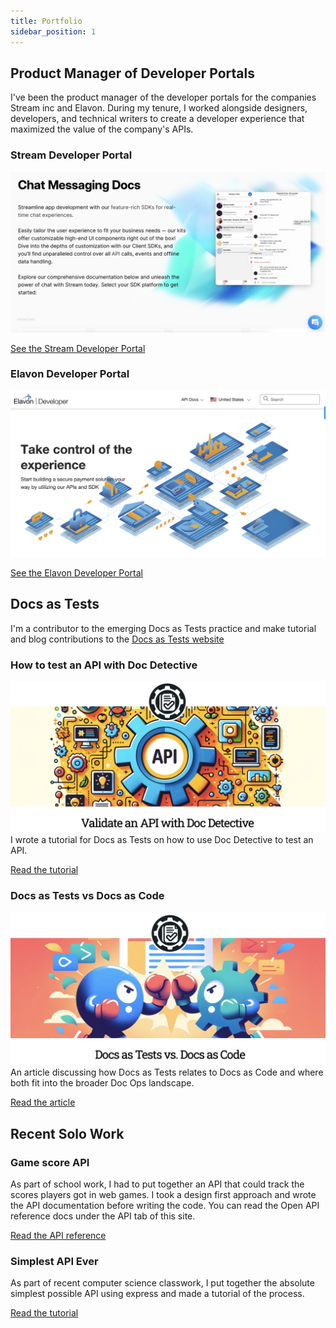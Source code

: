 ```yaml
---
title: Portfolio
sidebar_position: 1
---
```

## Product Manager of Developer Portals
I've been the product manager of the developer portals for the companies Stream inc and Elavon. During my tenure, I worked alongside designers, developers, and technical writers to create a developer experience that maximized the value of the company's APIs.

### Stream Developer Portal
![Alt text](stream-developer-portal.png)

[See the Stream Developer Portal](https://getstream.io/chat/docs/)

### Elavon Developer Portal
![Alt text](elavon-developer-portal.png)

[See the Elavon Developer Portal](https://developer.elavon.com/)

## Docs as Tests
I'm a contributor to the emerging Docs as Tests practice and make tutorial and blog contributions to the [Docs as Tests website](https://www.docsastests.com/)

### How to test an API with Doc Detective
![Alt text](validateanapi.png)
I wrote a tutorial for Docs as Tests on how to use Doc Detective to test an API. 

[Read the tutorial](https://www.docsastests.com/validate-api-with-doc-detective)

### Docs as Tests vs Docs as Code
![Alt text](docs-as-tests-docs-as-code.png)
An article discussing how Docs as Tests relates to Docs as Code and where both fit into the broader Doc Ops landscape. 

[Read the article](https://www.docsastests.com/docs-as-tests-vs-docs-as-code)

## Recent Solo Work

### Game score API
As part of school work, I had to put together an API that could track the scores players got in web games. I took a design first approach and wrote the API documentation before writing the code. You can read the Open API reference docs under the API tab of this site.

[Read the API reference](/api-reference)

### Simplest API Ever
As part of recent computer science classwork, I put together the absolute simplest possible API using express and made a tutorial of the process.

[Read the tutorial](/simplest-api)